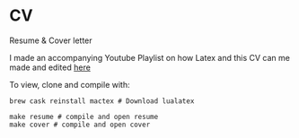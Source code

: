 # CV
Resume & Cover letter

I made an accompanying Youtube Playlist on how Latex and this CV can me made and
edited
[here](https://www.youtube.com/playlist?list=PLJ7II9mlYqWiR92nO1sj2TfIMdl7JIEQg)

To view, clone and compile with:
```
brew cask reinstall mactex # Download lualatex

make resume # compile and open resume
make cover # compile and open cover
```
